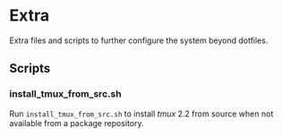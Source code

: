 Extra
=====

Extra files and scripts to further configure the system beyond dotfiles.


## Scripts

### install_tmux_from_src.sh

Run `install_tmux_from_src.sh` to install *tmux* 2.2 from source when not
available from a package repository.
